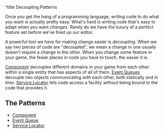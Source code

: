 ^title Decoupling Patterns

Once you get the hang of a programming language, writing code to do what you
want is actually pretty easy. What's hard is writing code that's easy to adapt
when you want *changes*. Rarely do we have the luxury of a perfect feature
set before we've fired up our editor.

A powerful tool we have for making change easier is *decoupling*. When we say
two pieces of code are "decoupled", we mean a change in one usually doesn't
require a change in the other. When you change some feature in your game, the
fewer places in code you have to touch, the easier it is.

[Component](component.html) decouples different domains in your game
from each other within a single entity that has aspects of all of them. [Event
Queues](event-queue.html) decouple two objects communicating with each other,
both statically and *in time*. [Service Locator](service-locator.html) lets code access a facility without being bound
to the code that provides it.

## The Patterns

* [Component](component.html)
* [Event Queue](event-queue.html)
* [Service Locator](service-locator.html)
